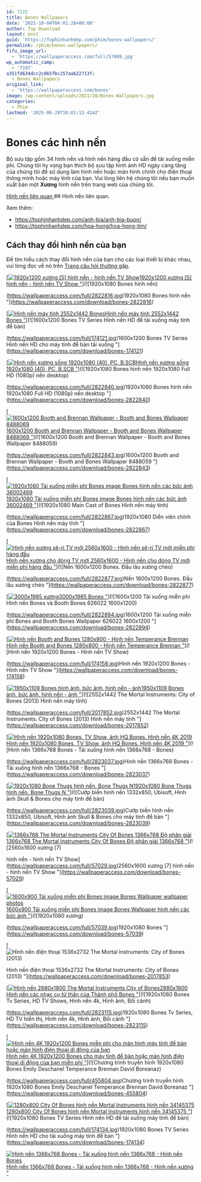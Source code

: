 ```yaml
---
id: 7222
title: Bones Wallpapers
date: '2021-10-04T04:01:28+00:00'
author: Top Download
layout: post
guid: 'https://Tophinhanhdep.com/phim/bones-wallpapers/'
permalink: /phim/bones-wallpapers/
fifu_image_url:
  - 'https://wallpaperaccess.com/full/57009.jpg'
wp_automatic_camp:
  - '7197'
a351fd634dcc2c865fbc257aab22713f:
  - Bones Wallpapers
original_link:
  - 'https://wallpaperaccess.com/bones'
image: /wp-content/uploads/2021/10/Bones-Wallpapers.jpg
categories:
  - Phim
lastmod: '2025-06-29T10:01:13.414Z'
---
```

# Bones các hình nền

Bộ sưu tập gồm 34 hình nền và hình nền hàng đầu có sẵn để tải xuống miễn phí. Chúng tôi hy vọng bạn thích bộ sưu tập hình ảnh HD ngày càng tăng của chúng tôi để sử dụng làm hình nền hoặc màn hình chính cho điện thoại thông minh hoặc máy tính của bạn. Vui lòng liên hệ chúng tôi nếu bạn muốn xuất bản một **Xương** hình nền trên trang web của chúng tôi.

[Hình nền liên quan ](#related) ## Hình nền liên quan.

   
 Xem thêm:

   
- <https://tophinhanhdep.com/anh-bia/anh-bia-buon/>
- <https://tophinhanhdep.com/hoa-hong/hoa-hong-tim/>

## Cách thay đổi hình nền của bạn

Để tìm hiểu cách thay đổi hình nền của bạn cho các loại thiết bị khác nhau, vui lòng đọc về nó trên [Trang câu hỏi thường gặp](https://tophinhanhdep.com/faq/).

  
[[![1920x1200 xương [5] hình nền - hình nền TV Show](https://wallpaperaccess.com/full/57009.jpg)1920x1200 xương \[5\] hình nền - hình nền TV Show "](https://wallpaperaccess.com/download/bones-57009)](![1920x1080 Bones hình nền)

(https://wallpaperaccess.com/full/2822816.jpg)1920x1080 Bones hình nền "](https://wallpaperaccess.com/download/bones-2822816)

[[![Hình nền máy tính 2552x1442 Bones](https://wallpaperaccess.com/full/2822817.jpg)Hình nền máy tính 2552x1442 Bones "](https://wallpaperaccess.com/download/bones-2822817)](![1600x1200 Bones TV Series Hình nền HD để tải xuống máy tính để bàn)

(https://wallpaperaccess.com/full/174121.jpg)1600x1200 Bones TV Series Hình nền HD cho máy tính để bàn tải xuống "](https://wallpaperaccess.com/download/bones-174121)

[[![Hình nền xương sống 1920x1080 (40), PC, B.SCB](https://wallpaperaccess.com/full/2822838.jpg)Hình nền xương sống 1920x1080 (40), PC, B.SCB "](https://wallpaperaccess.com/download/bones-2822838)](![1920x1080 Bones hình nền 1920x1080 Full HD (1080p) nền desktop)

(https://wallpaperaccess.com/full/2822840.jpg)1920x1080 Bones hình nền 1920x1080 Full HD (1080p) nền desktop "](https://wallpaperaccess.com/download/bones-2822840)

[[![1600x1200 Booth and Brennan Wallpaper - Booth and Bones Wallpaper 8488069](https://wallpaperaccess.com/full/2822842.jpg)1600x1200 Booth and Brennan Wallpaper - Booth and Bones Wallpaper 8488069 "](https://wallpaperaccess.com/download/bones-2822842)](![1600x1200 Booth and Brennan Wallpaper - Booth and Bones Wallpaper 8488059)

(https://wallpaperaccess.com/full/2822843.jpg)1600x1200 Booth and Brennan Wallpaper - Booth and Bones Wallpaper 8488059 "](https://wallpaperaccess.com/download/bones-2822843)

[[![1920x1080 Tải xuống miễn phí Bones image Bones hình nền các bức ảnh 36002469](https://wallpaperaccess.com/full/2822844.jpg)1920x1080 Tải xuống miễn phí Bones image Bones hình nền các bức ảnh 36002469 "](https://wallpaperaccess.com/download/bones-2822844)](![1920x1080 Main Cast of Bones Hình nền máy tính)

(https://wallpaperaccess.com/full/2822867.jpg)1920x1080 Diễn viên chính của Bones Hình nền máy tính "](https://wallpaperaccess.com/download/bones-2822867)

[[![Hình nền xương sê-ri TV mới 2560x1600 - Hình nền sê-ri TV mới miễn phí hàng đầu](https://wallpaperaccess.com/full/2822874.jpg)Hình nền xương cho dòng TV mới 2560x1600 - Hình nền cho dòng TV mới miễn phí hàng đầu "](https://wallpaperaccess.com/download/bones-2822874)](![Nền 1600x1200 Bones.  Đầu lâu xương chéo)

(https://wallpaperaccess.com/full/2822877.jpg)Nền 1600x1200 Bones. Đầu lâu xương chéo "](https://wallpaperaccess.com/download/bones-2822877)

[[![3000x1985 xương](https://wallpaperaccess.com/full/2822890.jpg)3000x1985 Bones "](https://wallpaperaccess.com/download/bones-2822890)](![1600x1200 Tải xuống miễn phí Hình nền Bones và Booth Bones 626022 1600x1200)

(https://wallpaperaccess.com/full/2822894.jpg)1600x1200 Tải xuống miễn phí Bones and Booth Bones Wallpaper 626022 1600x1200 "](https://wallpaperaccess.com/download/bones-2822894)

[[![Hình nền Booth and Bones 1280x800 - Hình nền Temperance Brennan](https://wallpaperaccess.com/full/2822926.jpg)Hình nền Booth and Bones 1280x800 - Hình nền Temperance Brennan "](https://wallpaperaccess.com/download/bones-2822926)](![Hình nền 1920x1200 Bones - Hình nền TV Show)

(https://wallpaperaccess.com/full/174158.jpg)Hình nền 1920x1200 Bones - Hình nền TV Show "](https://wallpaperaccess.com/download/bones-174158)

[[![1950x1109 Bones hình ảnh, bức ảnh, hình nền - ảnh](https://wallpaperaccess.com/full/2822942.jpg)1950x1109 Bones ảnh, bức ảnh, hình nền - ảnh "](https://wallpaperaccess.com/download/bones-2822942)](![2552x1442 The Mortal Instruments: City of Bones (2013) Hình nền máy tính)

(https://wallpaperaccess.com/full/2017852.jpg)2552x1442 The Mortal Instruments: City of Bones (2013) Hình nền máy tính "](https://wallpaperaccess.com/download/bones-2017852)

[[![Hình nền 1920x1080 Bones, TV Show, ảnh HQ Bones.  Hình nền 4K 2019](https://wallpaperaccess.com/full/2823031.jpg)Hình nền 1920x1080 Bones, TV Show, ảnh HQ Bones. Hình nền 4K 2019 "](https://wallpaperaccess.com/download/bones-2823031)](![Hình nền 1366x768 Bones - Tải xuống hình nền 1366x768 - Bones)

(https://wallpaperaccess.com/full/2823037.jpg)Hình nền 1366x768 Bones - Tải xuống hình nền 1366x768 - Bones "](https://wallpaperaccess.com/download/bones-2823037)

[[![1920x1080 Bone Thugs hình nền.  Bone Thugs N](https://wallpaperaccess.com/full/2723511.jpg)1920x1080 Bone Thugs hình nền. Bone Thugs N "](https://wallpaperaccess.com/download/bones-2723511)](![Cướp biển hình nền 1332x850, Ubisoft, Hình ảnh Skull & Bones cho máy tính để bàn)

(https://wallpaperaccess.com/full/2823039.jpg)Cướp biển hình nền 1332x850, Ubisoft, Hình ảnh Skull &amp; Bones cho máy tính để bàn "](https://wallpaperaccess.com/download/bones-2823039)

[[![1366x768 The Mortal Instruments City Of Bones 1366x768 Độ phân giải](https://wallpaperaccess.com/full/2823040.jpg)1366x768 The Mortal Instruments City Of Bones Độ phân giải 1366x768 "](https://wallpaperaccess.com/download/bones-2823040)](![2560x1600 xương [7)

 hình nền - hình nền TV Show](https://wallpaperaccess.com/full/57029.jpg)2560x1600 xương \[7\] hình nền - hình nền TV Show "](https://wallpaperaccess.com/download/bones-57029)

 [[![1600x900 Tải xuống miễn phí Bones image Bones Wallpaper wallpaper photos](https://wallpaperaccess.com/full/2823045.jpg)1600x900 Tải xuống miễn phí Bones image Bones Wallpaper hình nền các bức ảnh "](https://wallpaperaccess.com/download/bones-2823045)](![1920x1080 xương)

(https://wallpaperaccess.com/full/57039.jpg)1920x1080 Bones "](https://wallpaperaccess.com/download/bones-57039)

[![Hình nền điện thoại 1536x2732 The Mortal Instruments: City of Bones (2013)](https://wallpaperaccess.com/full/2017853.jpg)

Hình nền điện thoại 1536x2732 The Mortal Instruments: City of Bones (2013) "](https://wallpaperaccess.com/download/bones-2017853)

[[![Hình nền 2880x1800 The Mortal Instruments City of Bones](https://wallpaperaccess.com/full/2823113.jpg)2880x1800 Hình nền các nhạc cụ tử thần của Thành phố Bones "](https://wallpaperaccess.com/download/bones-2823113)](![1920x1080 Bones Tv Series, HD TV Shows, Hình nền 4k, Hình ảnh, Bối cảnh)

(https://wallpaperaccess.com/full/2823115.jpg)1920x1080 Bones Tv Series, HD TV hiển thị, Hình nền 4k, Hình ảnh, Bối cảnh "](https://wallpaperaccess.com/download/bones-2823115)

[[![Hình nền 4K 1920x1200 Bones miễn phí cho màn hình máy tính để bàn hoặc màn hình điện thoại di động của bạn](https://wallpaperaccess.com/full/2823116.jpg)Hình nền 4K 1920x1200 Bones cho máy tính để bàn hoặc màn hình điện thoại di động của bạn miễn phí "](https://wallpaperaccess.com/download/bones-2823116)](![Chương trình truyền hình 1920x1080 Bones Emily Deschanel Temperance Brennan David Boreanaz)

(https://wallpaperaccess.com/full/455804.jpg)Chương trình truyền hình 1920x1080 Bones Emily Deschanel Temperance Brennan David Boreanaz "](https://wallpaperaccess.com/download/bones-455804)

[[![1280x800 City Of Bones hình nền Mortal Instruments hình nền 34145375](https://wallpaperaccess.com/full/2823119.png)1280x800 City Of Bones hình nền Mortal Instruments hình nền 34145375 "](https://wallpaperaccess.com/download/bones-2823119)](![1920x1080 Bones TV Series Hình nền HD để tải xuống máy tính để bàn)

(https://wallpaperaccess.com/full/174134.jpg)1920x1080 Bones TV Series Hình nền HD cho tải xuống máy tính để bàn "](https://wallpaperaccess.com/download/bones-174134)

[![Hình nền 1366x768 Bones - Tải xuống hình nền 1366x768 - Hình nền Bones](https://wallpaperaccess.com/full/2823123.jpg)Hình nền 1366x768 Bones - Tải xuống hình nền 1366x768 - Hình nền xương "](https://wallpaperaccess.com/download/bones-2823123)
